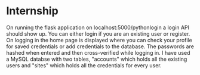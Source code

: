 # Internship
On running the flask application on localhost:5000/pythonlogin a login API should show up.
You can either login if you are an existing user or register.
On logging in the home page is displayed where you can check your profile for saved credentials or add credentials to the database.
The passwords are hashed when entered and then cross-verified while logging in.
I have used a MySQL databse with two tables, "accounts" which holds all the existing users and "sites" which holds all the credentials for every user.
